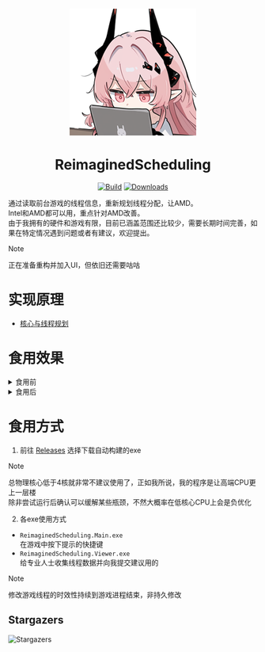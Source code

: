<div align="center">

[![Logo](./logo-118589293_p02.png)]()

# ReimaginedScheduling

[Build]: https://img.shields.io/github/actions/workflow/status/Yukiriri/ReimaginedScheduling/build.yml?style=for-the-badge
[Downloads]: https://img.shields.io/github/downloads/Yukiriri/ReimaginedScheduling/total?style=for-the-badge
[Actions]: https://github.com/Yukiriri/ReimaginedScheduling/actions/workflows/build.yml
[Releases]: https://github.com/Yukiriri/ReimaginedScheduling/releases
[Stargazers]: https://starchart.cc/Yukiriri/ReimaginedScheduling.svg?variant=adaptive

[![Build]][Actions]
[![Downloads]][Releases]

</div>

通过读取前台游戏的线程信息，重新规划线程分配，让AMD。  
Intel和AMD都可以用，重点针对AMD改善。  
由于我拥有的硬件和游戏有限，目前已涵盖范围还比较少，需要长期时间完善，如果在特定情况遇到问题或者有建议，欢迎提出。  

> [!NOTE]
> 正在准备重构并加入UI，但依旧还需要咕咕  

# 实现原理
- [核心与线程规划](./thread.md)

# 食用效果
<details>
<summary>食用前</summary>

![](./img/before.png)

</details>

<details>
<summary>食用后</summary>

![](./img/after.png)

</details>

# 食用方式
1. 前往 [Releases] 选择下载自动构建的exe  

> [!NOTE]
> 总物理核心低于4核就非常不建议使用了，正如我所说，我的程序是让高端CPU更上一层楼  
> 除非尝试运行后确认可以缓解某些瓶颈，不然大概率在低核心CPU上会是负优化  

2. 各exe使用方式  
- `ReimaginedScheduling.Main.exe`  
  在游戏中按下提示的快捷键  
  <!-- 1. 直接运行并保持，直到不需要使用  
  2. 把游戏进程名写入同目录的`ReimaginedScheduling.Main.txt`  
  3. 开始玩游戏   -->
- `ReimaginedScheduling.Viewer.exe`  
  给专业人士收集线程数据并向我提交建议用的  

> [!NOTE]
> 修改游戏线程的时效性持续到游戏进程结束，非持久修改  

## Stargazers
![Stargazers]
